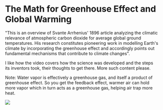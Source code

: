 # The Math for Greenhouse Effect and Global Warming

"This is an overview of Svante Arrhenius' 1896 article analyzing the
climatic relevance of atmospheric carbon dioxide for average global
ground temperatures. His research constitutes pioneering work in
modelling Earth's climate by incorporating the greenhouse effect and
accordingly points out fundamental mechanisms that contribute to
climate changes".

I like how the video covers how the science was developed and the
steps its inventors took, their thoughts to get there. More such
content please.

Note: Water vapor is effectively a greenhouse gas, and itself a
product of greenhouse effect. So you get the feedback effect, warmer
air can hold more vapor which in turn acts as a greenhouse gas,
helping air trap more heat.

[![](http://img.youtube.com/vi/Le0n4mCRkzY/0.jpg)](http://www.youtube.com/watch?v=Le0n4mCRkzY)



